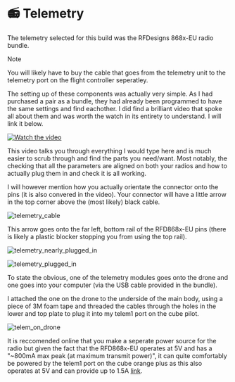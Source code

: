 # 📻 Telemetry
The telemetry selected for this build was the RFDesigns 868x-EU radio bundle. 

> [!NOTE]
> You will likely have to buy the cable that goes from the telemetry unit to the telemetry port on the flight controller seperatley.


The setting up of these components was actually very simple. As I had purchased a pair as a bundle, they had already been programmed to have the same settings and find eachother. I did find a brilliant video that spoke all about them and was worth the watch in its entirety to understand. I will link it below.

[![Watch the video](https://img.youtube.com/vi/lN28v68aL_Y/0.jpg)](https://www.youtube.com/watch?v=lN28v68aL_Y)

This video talks you through everything I would type here and is much easier to scrub through and find the parts you need/want. Most notably, the checking that all the parameters are aligned on both your radios and how to actually plug them in and check it is all working.

I will however mention how you actually orientate the connector onto the pins (it is also convered in the video). Your connector will have a little arrow in the top corner above the (most likely) black cable.

![telemetry_cable](https://github.com/user-attachments/assets/7c76d9c1-8b74-414f-a247-03822e803434)

This arrow goes onto the far left, bottom rail of the RFD868x-EU pins (there is likely a plastic blocker stopping you from using the top rail).

![telemetry_nearly_plugged_in](https://github.com/user-attachments/assets/114ac63d-f156-4cf9-99d8-894b9290fd90)

![telemetry_plugged_in](https://github.com/user-attachments/assets/2e7c4964-dbf0-48ac-a7a1-bf0ee9da5cf3)

To state the obvious, one of the telemetry modules goes onto the drone and one goes into your computer (via the USB cable provided in the bundle).

I attached the one on the drone to the underside of the main body, using a piece of 3M foam tape and threaded the cables through the holes in the lower and top plate to plug it into my telem1 port on the cube pilot.

![telem_on_drone](https://github.com/user-attachments/assets/dd0b87a7-73c8-4b77-982b-5bfd5819f13f)

It is reccomended online that you make a seperate power source for the radio but given the fact that the RFD868x-EU operates at 5V and has a "~800mA max peak (at maximum transmit power)", it can quite comfortably be powered by the telem1 port on the cube orange plus as this also operates at 5V and can provide up to 1.5A [link](https://discuss.cubepilot.org/t/serial-port-problems/5654/5).
